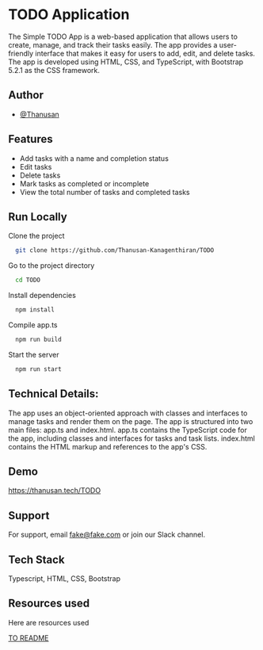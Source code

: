 
# TODO Application

The Simple TODO App is a web-based application that allows users to create, manage, and track their tasks easily. The app provides a user-friendly interface that makes it easy for users to add, edit, and delete tasks. The app is developed using HTML, CSS, and TypeScript, with Bootstrap 5.2.1 as the CSS framework.


## Author

- [@Thanusan](https://github.com/Thanusan-Kanagenthiran)


## Features

- Add tasks with a name and completion status
- Edit tasks
- Delete tasks
- Mark tasks as completed or incomplete
- View the total number of tasks and completed tasks

## Run Locally

Clone the project

```bash
  git clone https://github.com/Thanusan-Kanagenthiran/TODO
```

Go to the project directory

```bash
  cd TODO
```

Install dependencies

```bash
  npm install
```
Compile app.ts

```bash
  npm run build
```

Start the server

```bash
  npm run start
```


## Technical Details:

The app uses an object-oriented approach with classes and interfaces to manage tasks and render them on the page. 
The app is structured into two main files: app.ts and index.html. app.ts contains the TypeScript code for the app, including classes and interfaces for tasks and task lists. index.html contains the HTML markup and references to the app's CSS.

## Demo

https://thanusan.tech/TODO


## Support

For support, email fake@fake.com or join our Slack channel.


## Tech Stack

 Typescript, HTML, CSS, Bootstrap



## Resources used

Here are resources used

[TO README](https://readme.so/)


